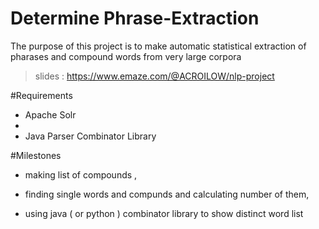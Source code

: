 # Determine Phrase-Extraction

The purpose of this project is to make automatic statistical extraction of pharases and compound words from very large corpora

>slides : https://www.emaze.com/@ACROILOW/nlp-project

#Requirements

* Apache Solr
* 
* Java Parser Combinator Library 

#Milestones

* making list of compounds ,

* finding single words and compunds and calculating number of them,

* using java ( or python ) combinator library to show distinct word list 
